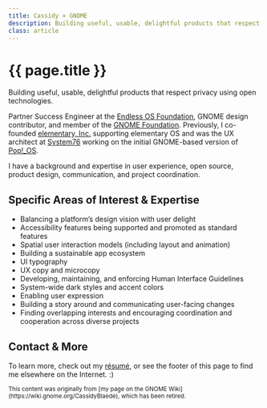 ```yaml
---
title: Cassidy × GNOME
description: Building useful, usable, delightful products that respect privacy using open technologies.
class: article
---
```


# {{ page.title }}

Building useful, usable, delightful products that respect privacy using open technologies.

Partner Success Engineer at the [Endless OS Foundation](https://endlessos.org), GNOME design contributor, and member of the [GNOME Foundation](https://foundation.gnome.org/membership/). Previously, I co-founded [elementary, Inc.](https://elementary.io) supporting elementary OS and was the UX architect at [System76](https://system76.com) working on the initial GNOME-based version of [Pop!_OS](https://pop.system76.com/).

I have a background and expertise in user experience, open source, product design, communication, and project coordination.

## Specific Areas of Interest & Expertise

- Balancing a platform’s design vision with user delight
- Accessibility features being supported and promoted as standard features
- Spatial user interaction models (including layout and animation)
- Building a sustainable app ecosystem
- UI typography
- UX copy and microcopy
- Developing, maintaining, and enforcing Human Interface Guidelines
- System-wide dark styles and accent colors
- Enabling user expression
- Building a story around and communicating user-facing changes
- Finding overlapping interests and encouraging coordination and cooperation across diverse projects 

## Contact & More

To learn more, check out my [résumé](/resume), or see the footer of this page to find me elsewhere on the Internet. :) 

<small markdown="1">
This content was originally from [my page on the GNOME Wiki](https://wiki.gnome.org/CassidyBlaede), which has been retired.
</small>
